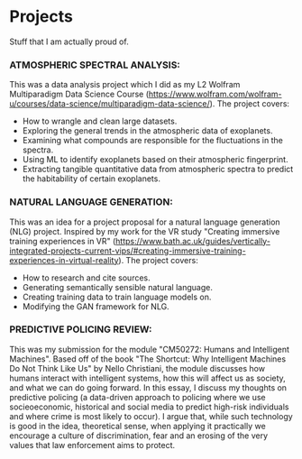 # Projects
Stuff that I am actually proud of.

### ATMOSPHERIC SPECTRAL ANALYSIS:
This was a data analysis project which I did as my L2 Wolfram Multiparadigm Data Science Course (https://www.wolfram.com/wolfram-u/courses/data-science/multiparadigm-data-science/).
The project covers:
 - How to wrangle and clean large datasets.
 - Exploring the general trends in the atmospheric data of exoplanets.
 - Examining what compounds are responsible for the fluctuations in the spectra.
 - Using ML to identify exoplanets based on their atmospheric fingerprint.
 - Extracting tangible quantitative data from atmospheric spectra to predict the habitability of certain exoplanets.

### NATURAL LANGUAGE GENERATION:
This was an idea for a project proposal for a natural language generation (NLG) project.
Inspired by my work for the VR study "Creating immersive training experiences in VR" (https://www.bath.ac.uk/guides/vertically-integrated-projects-current-vips/#creating-immersive-training-experiences-in-virtual-reality).
The project covers:
 - How to research and cite sources.
 - Generating semantically sensible natural language.
 - Creating training data to train language models on.
 - Modifying the GAN framework for NLG.

### PREDICTIVE POLICING REVIEW:
This was my submission for the module "CM50272: Humans and Intelligent Machines". Based off of the book "The Shortcut: Why Intelligent Machines Do Not Think Like Us" by Nello Christiani, the module discusses how humans interact with intelligent systems, how this will affect us as society, and what we can do going forward. In this essay, I discuss my thoughts on predictive policing (a data-driven approach to policing where we use socieoeconomic, historical and social media to predict high-risk individuals and where crime is most likely to occur). I argue that, while such technology is good in the idea, theoretical sense, when applying it practically we encourage a culture of discrimination, fear and an erosing of the very values that law enforcement aims to protect.
